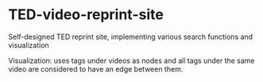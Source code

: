 # TED-video-reprint-site
Self-designed TED reprint site, implementing various search functions and visualization

Visualization: uses tags under videos as nodes and all tags under the same video are considered to have an edge between them. 
